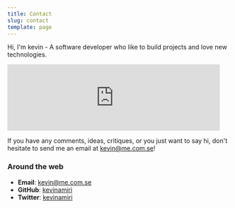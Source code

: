 ```yaml
---
title: Contact
slug: contact
template: page
---
```


Hi, I'm kevin - A software developer who like to build projects and love new technologies.

<div class="centered-iframe">
  <iframe
    width="480"
    height="150"
    src="https:/me.com.se"
    frameborder="0"
    scrolling="no"
  ></iframe>
</div>

If you have any comments, ideas, critiques, or you just want to say hi, don't hesitate to send me an email at [kevin@me.com.se](mailto:kevin[AT]me[DOT]com[DOT]se)!


### Around the web

- **Email**: [kevin@me.com.se](mailto:kevin[AT]me[DOT]com[DOT]se)
- **GitHub**: [kevinamiri](https://github.com/kevinamiri)
- **Twitter**: [kevinamiri](https://twitter.com/KevinAmiri91)

